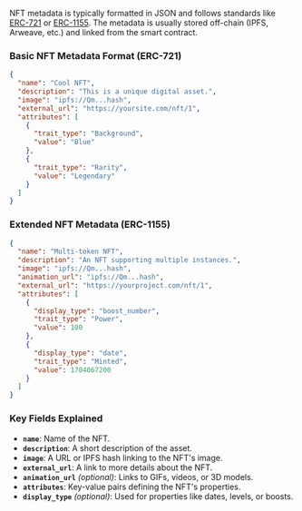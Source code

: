NFT metadata is typically formatted in JSON and follows standards like [ERC-721](https://eips.ethereum.org/EIPS/eip-721) or [ERC-1155](https://eips.ethereum.org/EIPS/eip-1155). The metadata is usually stored off-chain (IPFS, Arweave, etc.) and linked from the smart contract.

### **Basic NFT Metadata Format (ERC-721)**

```json
{
  "name": "Cool NFT",
  "description": "This is a unique digital asset.",
  "image": "ipfs://Qm...hash",
  "external_url": "https://yoursite.com/nft/1",
  "attributes": [
    {
      "trait_type": "Background",
      "value": "Blue"
    },
    {
      "trait_type": "Rarity",
      "value": "Legendary"
    }
  ]
}
```

### **Extended NFT Metadata (ERC-1155)**

```json
{
  "name": "Multi-token NFT",
  "description": "An NFT supporting multiple instances.",
  "image": "ipfs://Qm...hash",
  "animation_url": "ipfs://Qm...hash", 
  "external_url": "https://yourproject.com/nft/1",
  "attributes": [
    {
      "display_type": "boost_number",
      "trait_type": "Power",
      "value": 100
    },
    {
      "display_type": "date",
      "trait_type": "Minted",
      "value": 1704067200
    }
  ]
}
```

### **Key Fields Explained**

- **`name`**: Name of the NFT.
- **`description`**: A short description of the asset.
- **`image`**: A URL or IPFS hash linking to the NFT's image.
- **`external_url`**: A link to more details about the NFT.
- **`animation_url`** _(optional)_: Links to GIFs, videos, or 3D models.
- **`attributes`**: Key-value pairs defining the NFT's properties.
- **`display_type`** _(optional)_: Used for properties like dates, levels, or boosts.

